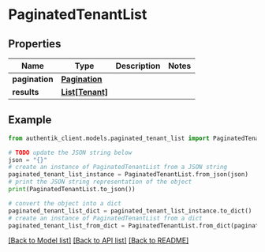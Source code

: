 # PaginatedTenantList


## Properties

Name | Type | Description | Notes
------------ | ------------- | ------------- | -------------
**pagination** | [**Pagination**](Pagination.md) |  | 
**results** | [**List[Tenant]**](Tenant.md) |  | 

## Example

```python
from authentik_client.models.paginated_tenant_list import PaginatedTenantList

# TODO update the JSON string below
json = "{}"
# create an instance of PaginatedTenantList from a JSON string
paginated_tenant_list_instance = PaginatedTenantList.from_json(json)
# print the JSON string representation of the object
print(PaginatedTenantList.to_json())

# convert the object into a dict
paginated_tenant_list_dict = paginated_tenant_list_instance.to_dict()
# create an instance of PaginatedTenantList from a dict
paginated_tenant_list_from_dict = PaginatedTenantList.from_dict(paginated_tenant_list_dict)
```
[[Back to Model list]](../README.md#documentation-for-models) [[Back to API list]](../README.md#documentation-for-api-endpoints) [[Back to README]](../README.md)


